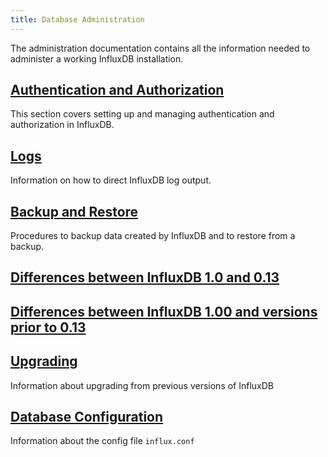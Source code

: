 ```yaml
---
title: Database Administration
---
```

The administration documentation contains all the information needed to administer a working InfluxDB installation.

## [Authentication and Authorization](/influxdb/v1.0/administration/authentication_and_authorization/)

This section covers setting up and managing authentication and authorization in InfluxDB.

## [Logs](/influxdb/v1.0/administration/logs/)

Information on how to direct InfluxDB log output.

## [Backup and Restore](/influxdb/v1.0/administration/backup_and_restore/)

Procedures to backup data created by InfluxDB and to restore from a backup.

## [Differences between InfluxDB 1.0 and 0.13](/influxdb/v1.0/administration/013_vs_1/)

## [Differences between InfluxDB 1.00 and versions prior to 0.13](/influxdb/v1.0/administration/1_vs_previous/)

## [Upgrading](/influxdb/v1.0/administration/upgrading/)

Information about upgrading from previous versions of InfluxDB

## [Database Configuration](/influxdb/v1.0/administration/config/)

Information about the config file `influx.conf`
